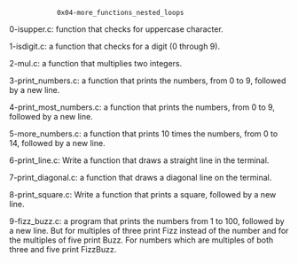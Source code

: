 				0x04-more_functions_nested_loops
		
0-isupper.c:  function that checks for uppercase character.

1-isdigit.c: a function that checks for a digit (0 through 9).

2-mul.c: a function that multiplies two integers.

3-print_numbers.c: a function that prints the numbers, from 0 to 9, followed by a new line.

4-print_most_numbers.c:  a function that prints the numbers, from 0 to 9, followed by a new line.

5-more_numbers.c:  a function that prints 10 times the numbers, from 0 to 14, followed by a new line.

6-print_line.c: Write a function that draws a straight line in the terminal.

7-print_diagonal.c: a function that draws a diagonal line on the terminal.

8-print_square.c: Write a function that prints a square, followed by a new line.

9-fizz_buzz.c: a program that prints the numbers from 1 to 100, followed by a new line. But for multiples of three print Fizz instead of the number and for the multiples of five print Buzz. For numbers which are multiples of both three and five print FizzBuzz.


